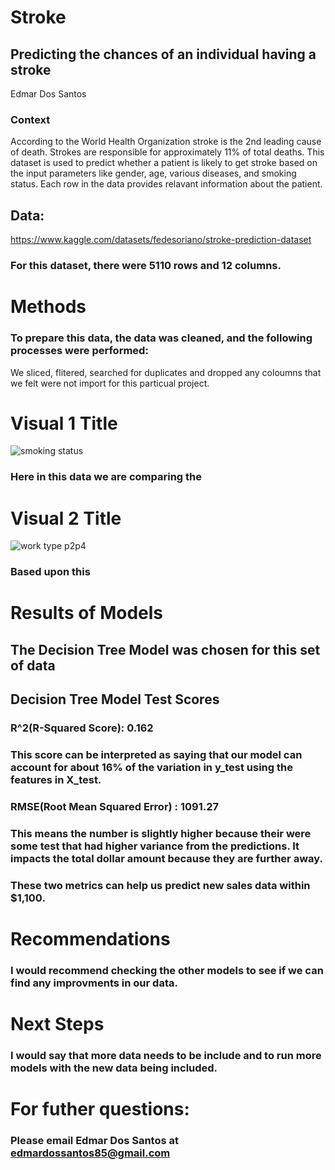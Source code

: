 # Stroke

## Predicting the chances of an individual having a stroke
Edmar Dos Santos

### Context
According to the World Health Organization stroke is the 2nd leading cause of death. Strokes are responsible for approximately 11% of total deaths. This dataset is used to predict whether a patient is likely to get stroke based on the input parameters like gender, age, various diseases, and smoking status. Each row in the data provides relavant information about the patient.

## Data: 
https://www.kaggle.com/datasets/fedesoriano/stroke-prediction-dataset

### For this dataset, there were 5110 rows and 12 columns.

# Methods
### To prepare this data, the data was cleaned, and the following processes were performed:
We sliced, flitered, searched for duplicates and dropped any coloumns that we felt were not import for this particual project.

# Visual 1 Title
![smoking status](https://user-images.githubusercontent.com/123523010/231825089-4ab970bf-c78c-46e3-a73d-16fab6d1d954.png)

### Here in this data we are comparing the

# Visual 2 Title
![work type p2p4](https://user-images.githubusercontent.com/123523010/231826712-322b7938-6059-491f-8571-f9fc1073c0d9.png)

### Based upon this 

# Results of Models
## The Decision Tree Model was chosen for this set of data
## Decision Tree Model Test Scores
### R^2(R-Squared Score): 0.162

### This score can be interpreted as saying that our model can account for about 16% of the variation in y_test using the features in X_test.

### RMSE(Root Mean Squared Error) : 1091.27

### This means the number is slightly higher because their were some test that had higher variance from the predictions. It impacts the total dollar amount because they are further away.
### These two metrics can help us predict new sales data within $1,100.

# Recommendations
### I would recommend checking the other models to see if we can find any improvments in our data.

# Next Steps
### I would say that more data needs to be include and to run more models with the new data being included.

# For futher questions: 
### Please email Edmar Dos Santos at edmardossantos85@gmail.com
